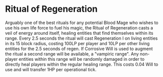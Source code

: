 # Ritual of Regeneration

Arguably one of the best rituals for any potential Blood Mage who wishes to use his own life force to fuel his magic, the Ritual of Regeneration casts a veil of energy around itself, healing entities that find themselves within its range. Every 2.5 seconds the ritual will cast Regeneration I on living entities in its 15 block radius, costing 100LP per player and 10LP per other living entities for the 2.5 seconds of regen.
If Corrosive Will is used to augment the ritual a second range will be available, a "vampiric range". Any non-player entities within this range will be randomly damaged in order to directly heal players within the regular healing range. This costs 0.04 Will to use and will transfer 1HP per operational tick.
